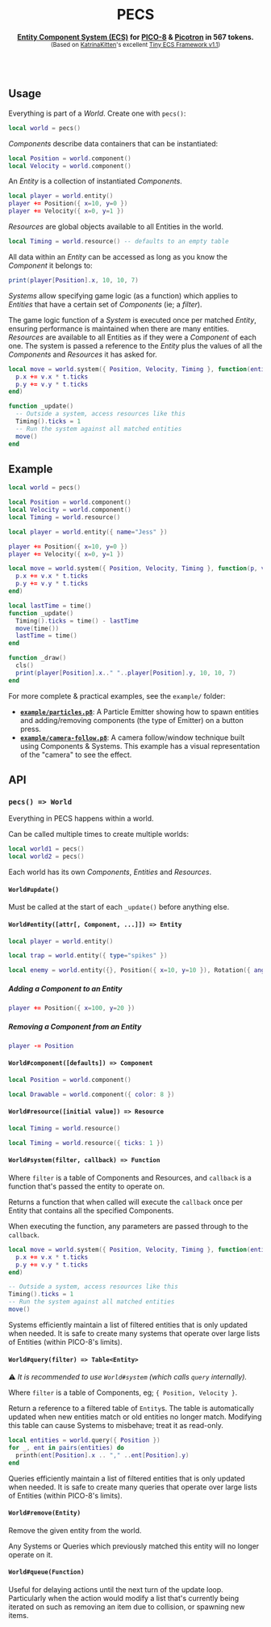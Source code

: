 <div align="center">
  <br>
  <h1>PECS</h1>
  <p>
    <b><a href="https://en.wikipedia.org/wiki/Entity_component_system">Entity Component System (ECS)</a> for <a href="https://www.lexaloffle.com/pico-8.php">PICO-8</a> & <a href="https://www.lexaloffle.com/picotron.php">Picotron</a> in 567 tokens.</b><br />
  <sup>(Based on <a href="https://www.lexaloffle.com/bbs/?uid=45947">KatrinaKitten</a>'s excellent <a href="https://www.lexaloffle.com/bbs/?tid=39021">Tiny ECS Framework v1.1</a>)</sup>
  </p>
  <br>
  <br>
</div>

## Usage

Everything is part of a _World_. Create one with `pecs()`:

```lua
local world = pecs()
```

_Components_ describe data containers that can be instantiated:

```lua
local Position = world.component()
local Velocity = world.component()
```

An _Entity_ is a collection of instantiated _Components_.

```lua
local player = world.entity()
player += Position({ x=10, y=0 })
player += Velocity({ x=0, y=1 })
```

_Resources_ are global objects available to all Entities in the world.

```lua
local Timing = world.resource() -- defaults to an empty table

```

All data within an _Entity_ can be accessed as long as you know the _Component_
it belongs to:

```lua
print(player[Position].x, 10, 10, 7)
```

_Systems_ allow specifying game logic (as a function) which applies to
_Entities_ that have a certain set of _Components_ (ie; a _filter_).

The game logic function of a _System_ is executed once per matched _Entity_,
ensuring performance is maintained when there are many entities.
_Resources_ are available to all Entities as if they were a _Component_ of each one.
The system is passed a reference to the _Entity_ plus the values of all the _Components_ and _Resources_ it has asked for.

```lua
local move = world.system({ Position, Velocity, Timing }, function(entity, p, v, t)
  p.x += v.x * t.ticks
  p.y += v.y * t.ticks
end)

function _update()
  -- Outside a system, access resources like this
  Timing().ticks = 1 
  -- Run the system against all matched entities
  move()
end
```

## Example

```lua
local world = pecs()

local Position = world.component()
local Velocity = world.component()
local Timing = world.resource()

local player = world.entity({ name="Jess" })

player += Position({ x=10, y=0 })
player += Velocity({ x=0, y=1 })

local move = world.system({ Position, Velocity, Timing }, function(p, v, t)
  p.x += v.x * t.ticks
  p.y += v.y * t.ticks
end)

local lastTime = time()
function _update()
  Timing().ticks = time() - lastTime
  move(time())
  lastTime = time()
end

function _draw()
  cls()
  print(player[Position].x.." "..player[Position].y, 10, 10, 7)
end
```

For more complete & practical examples, see the `example/` folder:

- **[`example/particles.p8`](./example/particles.p8)**: A Particle Emitter
  showing how to spawn entities and adding/removing components (the type of
  Emitter) on a button press.
- **[`example/camera-follow.p8`](./example/camera-follow.p8)**: A camera
  follow/window technique built using Components & Systems. This example has a
  visual representation of the "camera" to see the effect.

## API

### `pecs() => World`

Everything in PECS happens within a world.

Can be called multiple times to create multiple worlds:

```lua
local world1 = pecs()
local world2 = pecs()
```

Each world has its own _Components_, _Entities_ and _Resources_.

#### `World#update()`

Must be called at the start of each `_update()` before anything else.

#### `World#entity([attr[, Component, ...]]) => Entity`

```lua
local player = world.entity()

local trap = world.entity({ type="spikes" })

local enemy = world.entity({}, Position({ x=10, y=10 }), Rotation({ angle=45 })
```

##### Adding a Component to an Entity

```lua
player += Position({ x=100, y=20 })
```

##### Removing a Component from an Entity

```lua
player -= Position
```

#### `World#component([defaults]) => Component`

```lua
local Position = world.component()

local Drawable = world.component({ color: 8 })
```

#### `World#resource([initial value]) => Resource`

```lua
local Timing = world.resource()

local Timing = world.resource({ ticks: 1 })
```

#### `World#system(filter, callback) => Function`

Where `filter` is a table of Components and Resources, and `callback` is a function that's
passed the entity to operate on.

Returns a function that when called will execute the `callback` once per Entity
that contains all the specified Components.

When executing the function, any parameters are passed through to the
`callback`.

```lua
local move = world.system({ Position, Velocity, Timing }, function(entity, p, v, t)
  p.x += v.x * t.ticks
  p.y += v.y * t.ticks
end)

-- Outside a system, access resources like this
Timing().ticks = 1 
-- Run the system against all matched entities
move()
```

Systems efficiently maintain a list of filtered entities that is only updated
when needed. It is safe to create many systems that operate over large lists of
Entities (within PICO-8's limits).

#### `World#query(filter) => Table<Entity>`

⚠️ _It is recommended to use `World#system` (which calls `query` internally)._

Where `filter` is a table of Components, eg; `{ Position, Velocity }`.

Return a reference to a filtered table of `Entity`s. The table is automatically
updated when new entities match or old entities no longer match. Modifying this
table can cause Systems to misbehave; treat it as read-only.

```lua
local entities = world.query({ Position })
for _, ent in pairs(entities) do
  printh(ent[Position].x .. "," ..ent[Position].y)
end
```

Queries efficiently maintain a list of filtered entities that is only updated
when needed. It is safe to create many queries that operate over large lists of
Entities (within PICO-8's limits).

#### `World#remove(Entity)`

Remove the given entity from the world.

Any Systems or Queries which previously matched this entity will no longer
operate on it.

#### `World#queue(Function)`

Useful for delaying actions until the next turn of the update loop.
Particularly when the action would modify a list that's currently being iterated
on such as removing an item due to collision, or spawning new items.
